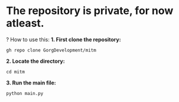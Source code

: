 # The repository is private, for now atleast.

? How to use this:
**1. First clone the repository:**
```
gh repo clone GorgDevelopment/mitm
```
**2. Locate the directory:**
```
cd mitm
```
**3. Run the main file:**
```
python main.py
```
